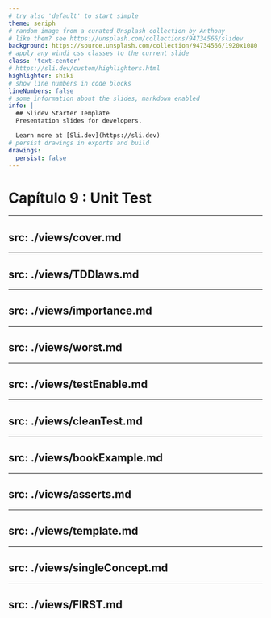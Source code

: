```yaml
---
# try also 'default' to start simple
theme: seriph
# random image from a curated Unsplash collection by Anthony
# like them? see https://unsplash.com/collections/94734566/slidev
background: https://source.unsplash.com/collection/94734566/1920x1080
# apply any windi css classes to the current slide
class: 'text-center'
# https://sli.dev/custom/highlighters.html
highlighter: shiki
# show line numbers in code blocks
lineNumbers: false
# some information about the slides, markdown enabled
info: |
  ## Slidev Starter Template
  Presentation slides for developers.

  Learn more at [Sli.dev](https://sli.dev)
# persist drawings in exports and build
drawings:
  persist: false
---
```


# Capítulo 9 : Unit Test

---
src: ./views/cover.md
---

---
src: ./views/TDDlaws.md
---

---
src: ./views/importance.md
---

---
src: ./views/worst.md
---

---
src: ./views/testEnable.md
---

---
src: ./views/cleanTest.md
---

---
src: ./views/bookExample.md
---


---
src: ./views/asserts.md
---

---
src: ./views/template.md
---

---
src: ./views/singleConcept.md
---

---
src: ./views/FIRST.md
---

